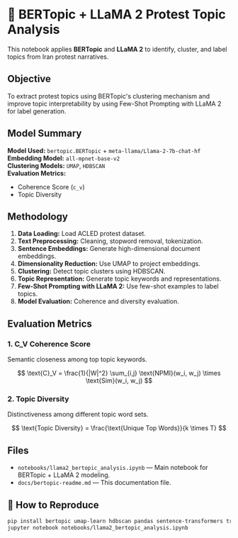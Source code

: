 # 🦙 BERTopic + LLaMA 2 Protest Topic Analysis

This notebook applies **BERTopic** and **LLaMA 2** to identify, cluster, and label topics from Iran protest narratives.

## Objective

To extract protest topics using BERTopic's clustering mechanism and improve topic interpretability by using Few-Shot Prompting with LLaMA 2 for label generation.

## Model Summary

**Model Used:** `bertopic.BERTopic` + `meta-llama/Llama-2-7b-chat-hf`  
**Embedding Model:** `all-mpnet-base-v2`  
**Clustering Models:** `UMAP`, `HDBSCAN`  
**Evaluation Metrics:**
- Coherence Score (`c_v`)
- Topic Diversity

## Methodology

1. **Data Loading:** Load ACLED protest dataset.
2. **Text Preprocessing:** Cleaning, stopword removal, tokenization.
3. **Sentence Embeddings:** Generate high-dimensional document embeddings.
4. **Dimensionality Reduction:** Use UMAP to project embeddings.
5. **Clustering:** Detect topic clusters using HDBSCAN.
6. **Topic Representation:** Generate topic keywords and representations.
7. **Few-Shot Prompting with LLaMA 2:** Use few-shot examples to label topics.
8. **Model Evaluation:** Coherence and diversity evaluation.

## Evaluation Metrics

### 1. C_V Coherence Score
Semantic closeness among top topic keywords.

$$
\text{C}_V = \frac{1}{|W|^2} \sum_{i,j} \text{NPMI}(w_i, w_j) \times \text{Sim}(w_i, w_j)
$$

### 2. Topic Diversity
Distinctiveness among different topic word sets.

$$
\text{Topic Diversity} = \frac{\text{Unique Top Words}}{k \times T}
$$

## Files

- `notebooks/llama2_bertopic_analysis.ipynb` — Main notebook for BERTopic + LLaMA 2 modeling.
- `docs/bertopic-readme.md` — This documentation file.

## 🔁 How to Reproduce

```bash
pip install bertopic umap-learn hdbscan pandas sentence-transformers transformers torch
jupyter notebook notebooks/llama2_bertopic_analysis.ipynb
```